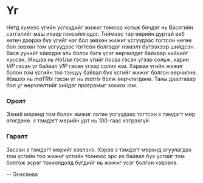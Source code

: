 Үг
==
Нетд хүмүүс үгийн үсгүүдийг жижиг томоор хольж бичдэг нь Васягийн сэтгэлийг маш
ихээр гонсойлгодог. Тиймээс тэр өөрийн дуртай веб хөтөч дээрээ бүх үгийг нэг бол
зөвхөн жижиг үсгүүдээс тогтсон нөгөө бол зөвхөн том үсгүүдээс тогтсон болгодог
нэмэлт бүтээхээр шийдсэн. Вася үүнийг хйихдээ аль болох бага үсэг өөрчилдөг
байхаар хийхийг хүссэн. Жишээ нь $HoUse$ гэсэн үгийг $house$ гэсэн үгээр сольж,
харин $ViP$ гэсэн үг байвал $VIP$ гэсэн үгээр солих юм. Хэрвээ үгийн жижиг болон
том үсгийн тоо тэнцүү байвал бүх үсгийг жижиг болгон өөрчилнө. Жишээ нь $maTRIx$
гэсэн үг нь $matrix$ болж өөрчлөгдөнө. Таны даалгавар бол уг өөрчлөлтийг хийдэг
програмыг зохиох юм.


### Оролт
Эхний мөрөнд том болон жижиг латин үсгүүдээс тогтсон $s$ тэмдэгт мөр өгөгдөнө.
$s$ тэмдэгт мөрийн урт нь 100-гаас хэтрэхгүй.


### Гаралт
Зассан $s$ тэмдэгт мөрийг хэвлэнэ. Хэрэв $s$ тэмдэгт мөрөнд агуулагдах том
үсгийн тоо жижиг үсгийн тооноос эрс их байвал бүх үсгийг том болгож эсрэг
тохиолдолд бүгдийг нь жижиг үсэг болгон хэвлэнэ.

-- Энхсанаа
